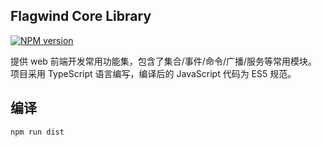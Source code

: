
## Flagwind Core Library

[![NPM version](https://img.shields.io/npm/v/flagwind-core.svg?style=flat)](https://www.npmjs.com/package/flagwind-core)

提供 web 前端开发常用功能集，包含了集合/事件/命令/广播/服务等常用模块。<br/>
项目采用 TypeScript 语言编写，编译后的 JavaScript 代码为 ES5 规范。

## 编译

``` sh
npm run dist
```
